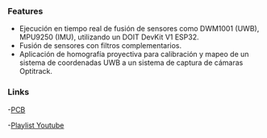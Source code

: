 ### Features

- Ejecución en tiempo real de fusión de sensores como DWM1001 (UWB), MPU9250 (IMU), utilizando un DOIT DevKit V1 ESP32.
- Fusión de sensores con filtros complementarios.
- Aplicación de homografía proyectiva para calibración y mapeo de un sistema de coordenadas UWB a un sistema de captura de cámaras Optitrack.

### Links

-[PCB](https://oshwlab.com/mel20310/uwb_mpu9250_esp32_integration)

-[Playlist Youtube](https://www.youtube.com/playlist?list=PLJCfE4ERlMfTEnHDD8o-vjXzkgCI-jniX)
